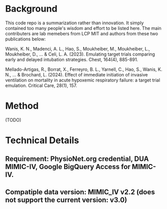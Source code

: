 # Background

This code repo is a summarization rather than innovation. It simply contained too many people's wisdom and effort to be listed here. The main contributers are lab memebers from LCP MIT and authors from these two publications below: 

Wanis, K. N., Madenci, A. L., Hao, S., Moukheiber, M., Moukheiber, L., Moukheiber, D., ... & Celi, L. A. (2023). Emulating target trials comparing early and delayed intubation strategies. Chest, 164(4), 885-891.

Mellado-Artigas, R., Borrat, X., Ferreyro, B. L., Yarnell, C., Hao, S., Wanis, K. N., ... & Brochard, L. (2024). Effect of immediate initiation of invasive ventilation on mortality in acute hypoxemic respiratory failure: a target trial emulation. Critical Care, 28(1), 157.


# Method

(TODO)

# Technical Details

## Requirement:  PhysioNet.org credential, DUA MIMIC-IV, Google BigQuery Access for MIMIC-IV. 

## Compatiple data version: MIMIC_IV v2.2 (does not support the current version: v3.0)
